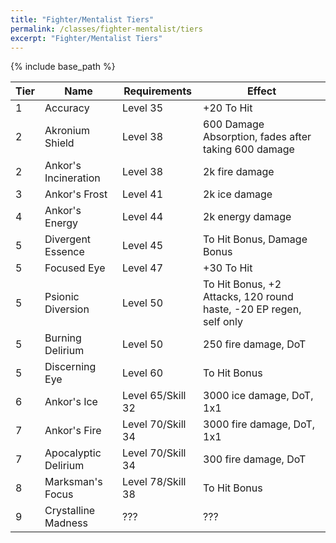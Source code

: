 ```yaml
---
title: "Fighter/Mentalist Tiers"
permalink: /classes/fighter-mentalist/tiers
excerpt: "Fighter/Mentalist Tiers"
---
```


{% include base_path %}

Tier | Name | Requirements | Effect
---- | ---- | ------------ | ------
1    | Accuracy               | Level 35 | +20 To Hit
2    | Akronium Shield        | Level 38 | 600 Damage Absorption, fades after taking 600 damage
2    | Ankor's Incineration   | Level 38 | 2k fire damage
3    | Ankor's Frost          | Level 41 | 2k ice damage
4    | Ankor's Energy         | Level 44 | 2k energy damage
5    | Divergent Essence      | Level 45 | To Hit Bonus, Damage Bonus
5    | Focused Eye            | Level 47 | +30 To Hit
5    | Psionic Diversion      | Level 50 | To Hit Bonus, +2 Attacks, 120 round haste, -20 EP regen, self only
5    | Burning Delirium       | Level 50 | 250 fire damage, DoT
5    | Discerning Eye         | Level 60 | To Hit Bonus
6    | Ankor's Ice            | Level 65/Skill 32 | 3000 ice damage, DoT, 1x1
7    | Ankor's Fire           | Level 70/Skill 34 | 3000 fire damage, DoT, 1x1
7    | Apocalyptic Delirium   | Level 70/Skill 34 | 300 fire damage, DoT
8    | Marksman's Focus       | Level 78/Skill 38 | To Hit Bonus
9    | Crystalline Madness    | ??? | ???
